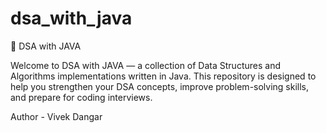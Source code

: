 # dsa_with_java
🧠 DSA with JAVA

Welcome to DSA with JAVA — a collection of Data Structures and Algorithms implementations written in Java.
This repository is designed to help you strengthen your DSA concepts, improve problem-solving skills, and prepare for coding interviews.

Author - Vivek Dangar
